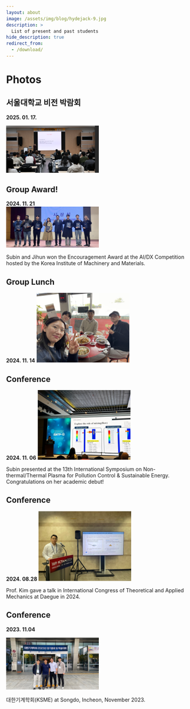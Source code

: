 ```yaml
---
layout: about
image: /assets/img/blog/hydejack-9.jpg
description: >
  List of present and past students 
hide_description: true
redirect_from:
  - /download/
---
```


# Photos

## 서울대학교 비전 박람회 
**2025. 01. 17.**

<img src="assets/img/photo/snu_talk.png" alt="No rendering" style="width:50%">

## Group Award! 
**2024. 11. 21**   
<img src="assets/img/photo/subinAwardAIDX.png" alt="No rendering" style="width:50%">  

Subin and Jihun won the Encouragement Award at the AI/DX Competition hosted by the Korea Institute of Machinery and Materials.  


## Group Lunch 
**2024. 11. 14**
<img src="assets/img/photo/grouplunch_20241114.jpg" alt="No rendering" style="width:50%">

## Conference 
**2024. 11. 06**
<img src="assets/img/photo/SubinPresenting.jpg" alt="No rendering" style="width:50%">  

Subin presented at the 13th International Symposium on Non-thermal/Thermal Plasma for Pollution Control & Sustainable Energy.  
Congratulations on her academic debut!

## Conference 
**2024. 08.28**
<img src="assets/img/photo/ictam2024.jpg" alt="No rendering" style="width:50%">  

Prof. Kim gave a talk in International Congress of Theoretical and Applied Mechanics at Daegue in 2024. <br> </figcaption>

## Conference 
**2023. 11.04**

<img src="assets/img/photo/KSME2023.jpeg" alt="No rendering" style="width:50%">  

대한기계학회(KSME) at Songdo, Incheon, November 2023. 
  
